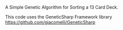 A Simple Genetic Algorithm for Sorting a 13 Card Deck.

This code uses the GeneticSharp Framework library https://github.com/giacomelli/GeneticSharp


